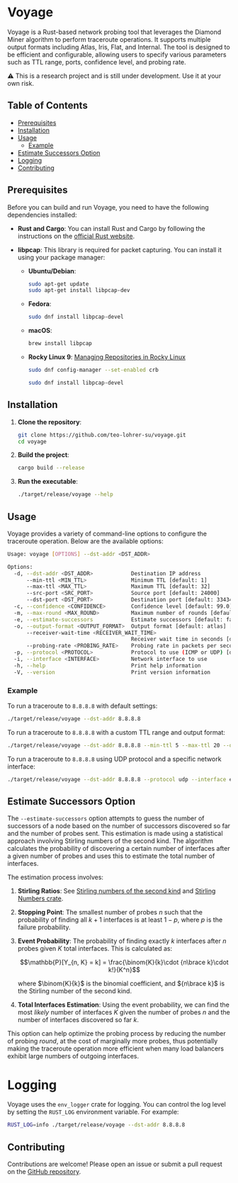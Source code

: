 # Voyage

Voyage is a Rust-based network probing tool that leverages the Diamond Miner algorithm to perform traceroute operations. It supports multiple output formats including Atlas, Iris, Flat, and Internal. The tool is designed to be efficient and configurable, allowing users to specify various parameters such as TTL range, ports, confidence level, and probing rate.

:warning: This is a research project and is still under development. Use it at your own risk.

## Table of Contents

- [Prerequisites](#prerequisites)
- [Installation](#installation)
- [Usage](#usage)
  - [Example](#example)
- [Estimate Successors Option](#estimate-successors-option)
- [Logging](#logging)
- [Contributing](#contributing)

## Prerequisites

Before you can build and run Voyage, you need to have the following dependencies installed:

- **Rust and Cargo**: You can install Rust and Cargo by following the instructions on the [official Rust website](https://www.rust-lang.org/tools/install).
- **libpcap**: This library is required for packet capturing. You can install it using your package manager:

  - **Ubuntu/Debian**:
    ```sh
    sudo apt-get update
    sudo apt-get install libpcap-dev
    ```

  - **Fedora**:
    ```sh
    sudo dnf install libpcap-devel
    ```

  - **macOS**:
    ```sh
    brew install libpcap
    ```

  - **Rocky Linux 9**:
    [Managing Repositories in Rocky Linux](https://wiki.rockylinux.org/rocky/repo/)
    ```sh
    sudo dnf config-manager --set-enabled crb
    ```

    ```sh
    sudo dnf install libpcap-devel
    ```

## Installation

1. **Clone the repository**:
    ```sh
    git clone https://github.com/teo-lohrer-su/voyage.git
    cd voyage
    ```

2. **Build the project**:
    ```sh
    cargo build --release
    ```

3. **Run the executable**:
    ```sh
    ./target/release/voyage --help
    ```

## Usage

Voyage provides a variety of command-line options to configure the traceroute operation. Below are the available options:

```sh
Usage: voyage [OPTIONS] --dst-addr <DST_ADDR>

Options:
  -d, --dst-addr <DST_ADDR>            Destination IP address
      --min-ttl <MIN_TTL>              Minimum TTL [default: 1]
      --max-ttl <MAX_TTL>              Maximum TTL [default: 32]
      --src-port <SRC_PORT>            Source port [default: 24000]
      --dst-port <DST_PORT>            Destination port [default: 33434]
  -c, --confidence <CONFIDENCE>        Confidence level [default: 99.0]
  -m, --max-round <MAX_ROUND>          Maximum number of rounds [default: 100]
  -e, --estimate-successors            Estimate successors [default: false]
  -o, --output-format <OUTPUT_FORMAT>  Output format [default: atlas] [possible values: atlas, iris, flat, internal, quiet]
      --receiver-wait-time <RECEIVER_WAIT_TIME>
                                       Receiver wait time in seconds [default: 1]
      --probing-rate <PROBING_RATE>    Probing rate in packets per second [default: 100]
  -p, --protocol <PROTOCOL>            Protocol to use (ICMP or UDP) [default: icmp] [possible values: icmp, udp]
  -i, --interface <INTERFACE>          Network interface to use
  -h, --help                           Print help information
  -V, --version                        Print version information
```

### Example

To run a traceroute to `8.8.8.8` with default settings:

```sh
./target/release/voyage --dst-addr 8.8.8.8
```

To run a traceroute to `8.8.8.8` with a custom TTL range and output format:

```sh
./target/release/voyage --dst-addr 8.8.8.8 --min-ttl 5 --max-ttl 20 --output-format flat
```

To run a traceroute to `8.8.8.8` using UDP protocol and a specific network interface:

```sh
./target/release/voyage --dst-addr 8.8.8.8 --protocol udp --interface eth0
```

## Estimate Successors Option

The `--estimate-successors` option attempts to guess the number of successors of a node based on the number of successors discovered so far and the number of probes sent. This estimation is made using a statistical approach involving Stirling numbers of the second kind. The algorithm calculates the probability of discovering a certain number of interfaces after a given number of probes and uses this to estimate the total number of interfaces.

The estimation process involves:

1. **Stirling Ratios**: See [Stirling numbers of the second kind](https://en.wikipedia.org/wiki/Stirling_numbers_of_the_second_kind) and [Stirling Numbers crate](https://docs.rs/stirling_numbers/0.1.0/stirling_numbers/fn.stirling2_ratio_table.html).

2. **Stopping Point**: The smallest number of probes $n$ such that the probability of finding all $k+1$ interfaces is at least $1 - p$, where $p$ is the failure probability.

3. **Event Probability**: The probability of finding exactly $k$ interfaces after $n$ probes given $K$ total interfaces. This is calculated as:
   ```math
   \mathbb{P}[Y_{n, K} = k] = \frac{\binom{K}{k}\cdot {n\brace k}\cdot k!}{K^n}
   ```
   where $\binom{K}{k}$ is the binomial coefficient, and ${n\brace k}$ is the Stirling number of the second kind.

4. **Total Interfaces Estimation**: Using the event probability, we can find the most *likely* number of interfaces $K$ given the number of probes $n$ and the number of interfaces discovered so far $k$.

This option can help optimize the probing process by reducing the number of probing *round*, at the cost of marginally more probes, thus potentially making the traceroute operation more efficient when many load balancers exhibit large numbers of outgoing interfaces.

# Logging

Voyage uses the `env_logger` crate for logging. You can control the log level by setting the `RUST_LOG` environment variable. For example:

```sh
RUST_LOG=info ./target/release/voyage --dst-addr 8.8.8.8
```

## Contributing

Contributions are welcome! Please open an issue or submit a pull request on the [GitHub repository](https://github.com/teo-lohrer-su/voyage).
